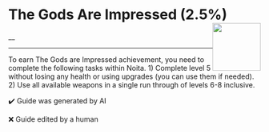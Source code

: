 # The Gods Are Impressed (2.5%) <img style="float: right;" src="https://cdn.cloudflare.steamstatic.com/steamcommunity/public/images/apps/881100/b9aae70a7f07ca96cb9f531bff48119611e0227d.jpg" width="96" height="96">

__

---

To earn The Gods are Impressed achievement, you need to complete the following tasks within Noita. 1) Complete level 5 without losing any health or using upgrades (you can use them if needed). 2) Use all available weapons in a single run through of levels 6-8 inclusive.


:heavy_check_mark: Guide was generated by AI

:x: Guide edited by a human